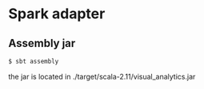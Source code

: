 # Spark adapter

## Assembly jar
```sh
$ sbt assembly
```
the jar is located in ./target/scala-2.11/visual_analytics.jar
